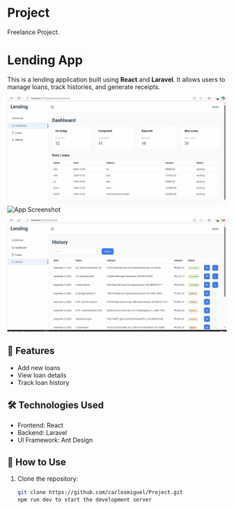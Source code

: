 # Project
Freelance Project.

# Lending App

This is a lending application built using **React** and **Laravel**. It allows users to manage loans, track histories, and generate receipts.


![App Screenshot](https://github.com/carlosmiguel222/Project/blob/41eff3abf99e80b30ad0e7daea0a50a85786dcce/Dashboard.jpeg.jpg)
![App Screenshot]()

![App Screenshot](https://github.com/carlosmiguel222/Project/blob/25c5f7580a0920f4884e5781515dcffbba858685/History.jpeg.jpg)

## 🚀 Features
- Add new loans
- View loan details
- Track loan history

## 🛠 Technologies Used
- Frontend: React
- Backend: Laravel
- UI Framework: Ant Design

## 📂 How to Use
1. Clone the repository:
   ```bash
   git clone https://github.com/carlosmiguel/Project.git
   npm run dev to start the development server
